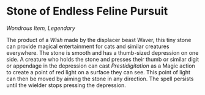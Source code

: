 # Stone of Endless Feline Pursuit

_Wondrous Item, Legendary_

The product of a _Wish_ made by the displacer beast Waver, this tiny stone can provide magical entertainment for cats and similar creatures everywhere. The stone is smooth and has a thumb-sized depression on one side. A creature who holds the stone and presses their thumb or similar digit or appendage in the depression can cast _Prestidigitation_ as a Magic action to create a point of red light on a surface they can see. This point of light can then be moved by aiming the stone in any direction. The spell persists until the wielder stops pressing the depression.
